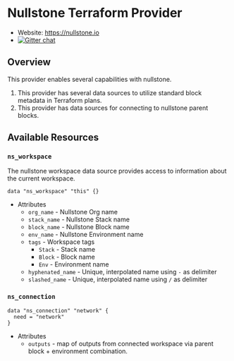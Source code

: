 # Nullstone Terraform Provider

- Website: https://nullstone.io
- [![Gitter chat](https://badges.gitter.im/nullstone-io/Lobby.png)](https://gitter.im/nullstone-io/community)

## Overview

This provider enables several capabilities with nullstone.
1. This provider has several data sources to utilize standard block metadata in Terraform plans.
2. This provider has data sources for connecting to nullstone parent blocks.

## Available Resources

### `ns_workspace`

The nullstone workspace data source provides access to information about the current workspace.

```
data "ns_workspace" "this" {}
```

- Attributes
  - `org_name` - Nullstone Org name
  - `stack_name` - Nullstone Stack name
  - `block_name` - Nullstone Block name
  - `env_name` - Nullstone Environment name
  - `tags` - Workspace tags
    - `Stack` - Stack name
    - `Block` - Block name
    - `Env` - Environment name
  - `hyphenated_name` - Unique, interpolated name using `-` as delimiter
  - `slashed_name` - Unique, interpolated name using `/` as delimiter

### `ns_connection`

```
data "ns_connection" "network" {
  need = "network"
}
```

- Attributes
  - `outputs` - map of outputs from connected workspace via parent block + environment combination.
